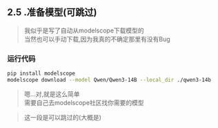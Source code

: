 ## 2.5 .准备模型(可跳过)
>我似乎是写了自动从modelscope下载模型的  
>当然也可以手动下载,因为我真的不确定那里有没有Bug  
### 运行代码
```bash
pip install modelscope
modelscope download --model Qwen/Qwen3-14B --local_dir ./qwen3-14b
```
>嗯...对,就是这么简单  
> 需要自己去modelscope社区找你需要的模型

>这一段是可以跳过的(大概是)